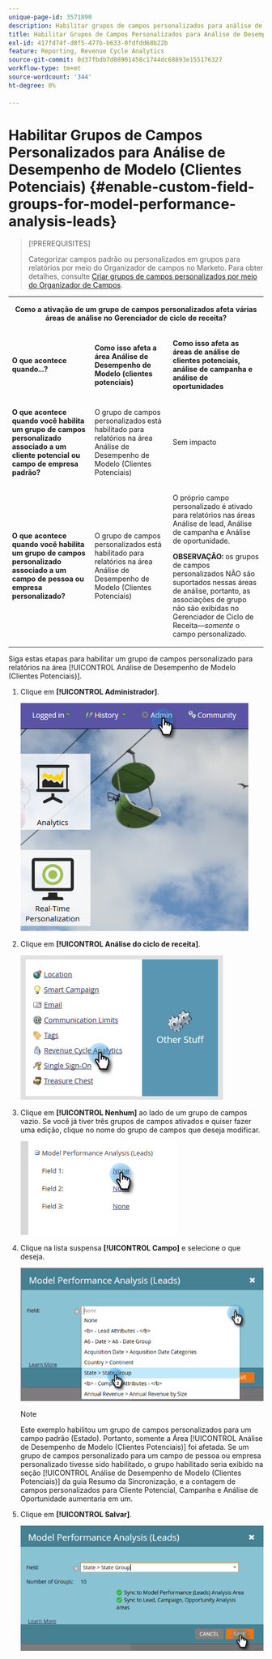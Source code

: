 ```yaml
---
unique-page-id: 3571890
description: Habilitar grupos de campos personalizados para análise de desempenho de modelo (clientes potenciais) - Documentação do Marketo - Documentação do produto
title: Habilitar Grupos de Campos Personalizados para Análise de Desempenho de Modelo (Clientes Potenciais)
exl-id: 417fd74f-d8f5-477b-b633-0fdfdd68b22b
feature: Reporting, Revenue Cycle Analytics
source-git-commit: 0d37fbdb7d08901458c1744dc68893e155176327
workflow-type: tm+mt
source-wordcount: '344'
ht-degree: 0%

---
```


# Habilitar Grupos de Campos Personalizados para Análise de Desempenho de Modelo (Clientes Potenciais) {#enable-custom-field-groups-for-model-performance-analysis-leads}

>[!PREREQUISITES]
>
>Categorizar campos padrão ou personalizados em grupos para relatórios por meio do Organizador de campos no Marketo. Para obter detalhes, consulte [Criar grupos de campos personalizados por meio do Organizador de Campos](/help/marketo/product-docs/reporting/revenue-cycle-analytics/revenue-tools/field-organizers/create-custom-field-groups-using-the-field-organizer.md).

<table> 
 <tbody> 
  <tr> 
   <td colspan="3" rowspan="1"><p align="center"><strong>Como a ativação de um grupo de campos personalizados afeta várias áreas de análise no Gerenciador de ciclo de receita?</strong></p></td> 
  </tr> 
  <tr> 
   <td colspan="1" rowspan="1"><p><strong>O que acontece quando...?</strong></p></td> 
   <td colspan="1" rowspan="1"><p><strong>Como isso afeta a área <span class="uicontrol">Análise de Desempenho de Modelo (clientes potenciais)</span></strong></p></td> 
   <td colspan="1" rowspan="1"><p><strong>Como isso afeta as áreas de análise de clientes potenciais, análise de campanha e análise de oportunidades</strong></p></td> 
  </tr> 
  <tr> 
   <td colspan="1" rowspan="1"><p><strong>O que acontece quando você habilita um grupo de campos personalizado associado a um cliente potencial ou campo de empresa padrão?</strong></p></td> 
   <td colspan="1" rowspan="1"><p>O grupo de campos personalizados está habilitado para relatórios na área <span class="uicontrol">Análise de Desempenho de Modelo (Clientes Potenciais)</span></p></td> 
   <td colspan="1" rowspan="1"><p>Sem impacto</p></td> 
  </tr> 
  <tr> 
   <td colspan="1" rowspan="1"><p><strong>O que acontece quando você habilita um grupo de campos personalizado associado a um campo de pessoa ou empresa personalizado?</strong></p></td> 
   <td colspan="1" rowspan="1"><p>O grupo de campos personalizados está habilitado para relatórios na área <span class="uicontrol">Análise de Desempenho de Modelo (Clientes Potenciais)</span></p></td> 
   <td colspan="1" rowspan="1"><p>O próprio campo personalizado é ativado para relatórios nas áreas Análise de lead, Análise de campanha e Análise de oportunidade.</p><p><strong>OBSERVAÇÃO:</strong> os grupos de campos personalizados NÃO são suportados nessas áreas de análise, portanto, as associações de grupo não são exibidas no Gerenciador de Ciclo de Receita—<em>somente</em> o campo personalizado.</p></td> 
  </tr> 
 </tbody> 
</table>

Siga estas etapas para habilitar um grupo de campos personalizado para relatórios na área [!UICONTROL Análise de Desempenho de Modelo (Clientes Potenciais)].

1. Clique em **[!UICONTROL Administrador]**.

   ![](assets/one-1.png)

1. Clique em **[!UICONTROL Análise do ciclo de receita]**.

   ![](assets/two-1.png)

1. Clique em **[!UICONTROL Nenhum]** ao lado de um grupo de campos vazio. Se você já tiver três grupos de campos ativados e quiser fazer uma edição, clique no nome do grupo de campos que deseja modificar.

   ![](assets/three.png)

1. Clique na lista suspensa **[!UICONTROL Campo]** e selecione o que deseja.

   ![](assets/four-1.png)

   >[!NOTE]
   >
   >Este exemplo habilitou um grupo de campos personalizados para um campo padrão (Estado). Portanto, somente a Área [!UICONTROL Análise de Desempenho de Modelo (Clientes Potenciais)] foi afetada. Se um grupo de campos personalizado para um campo de pessoa ou empresa personalizado tivesse sido habilitado, o grupo habilitado seria exibido na seção [!UICONTROL Análise de Desempenho de Modelo (Clientes Potenciais)] da guia Resumo da Sincronização, e a contagem de campos personalizados para Cliente Potencial, Campanha e Análise de Oportunidade aumentaria em um.

1. Clique em **[!UICONTROL Salvar]**.

   ![](assets/five-1.png)
